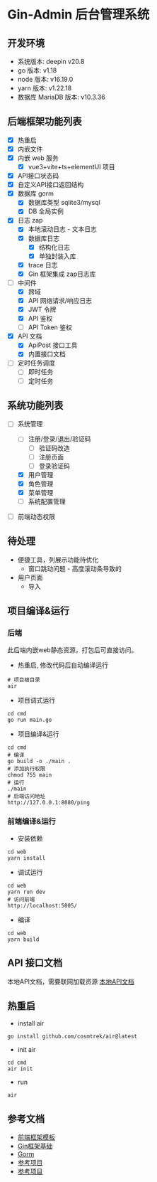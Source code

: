 # Gin-Admin 后台管理系统

## 开发环境
- 系统版本: deepin v20.8
- go 版本: v1.18
- node 版本: v16.19.0
- yarn 版本: v1.22.18
- 数据库 MariaDB 版本: v10.3.36

## 后端框架功能列表
- [x] 热重启
- [x] 内嵌文件
- [x] 内嵌 web 服务
  - [x] vue3+vite+ts+elementUI 项目
- [x] API接口状态码
- [x] 自定义API接口返回结构
- [x] 数据库 gorm
  - [x] 数据库类型 sqlite3/mysql
  - [x] DB 全局实例
- [x] 日志 zap
  - [x] 本地滚动日志 - 文本日志
  - [x] 数据库日志 
    - [x] 结构化日志
    - [x] 单独封装入库
  - [x] trace 日志
  - [x] Gin 框架集成 zap日志库
- [ ] 中间件
  - [x] 跨域
  - [x] API 网络请求/响应日志
  - [x] JWT 令牌
  - [x] API 鉴权
  - [ ] API Token 鉴权
- [x] API 文档
  - [x] ApiPost 接口工具
  - [x] 内置接口文档
- [ ] 定时任务调度
  - [ ] 即时任务
  - [ ] 定时任务

## 系统功能列表
- [ ] 系统管理
  - [ ] 注册/登录/退出/验证码
    - [ ] 验证码改造
    - [ ] 注册页面
    - [ ] 登录验证码
  - [x] 用户管理
  - [x] 角色管理
  - [x] 菜单管理
  - [ ] 系统配置管理
- [ ] 前端动态权限


## 待处理
- 便捷工具，列展示功能待优化
  - 窗口跳动问题 - 高度滚动条导致的
- 用户页面
  - 导入

## 项目编译&运行
### 后端
此后端内嵌web静态资源，打包后可直接访问。
- 热重启, 修改代码后自动编译运行

```shell
# 项目根目录
air
```
- 项目调式运行

```shell
cd cmd
go run main.go
```
- 项目编译&运行

```shell
cd cmd
# 编译
go build -o ./main .
# 添加执行权限
chmod 755 main
# 运行
./main
# 后端访问地址
http://127.0.0.1:8080/ping
```
### 前端编译&运行
- 安装依赖

```shell
cd web
yarn install
```
- 调试运行

```shell
cd web
yarn run dev
# 访问前端
http://localhost:5005/
```
- 编译

```shell
cd web
yarn build
```

## API 接口文档
本地API文档，需要联网加载资源
[本地API文档](http://127.0.0.1:8080/docs/api/v1/index.html)

## 热重启
- install air
```
go install github.com/cosmtrek/air@latest
```
- init air
```
cd cmd
air init
```
- run
```
air
```

## 参考文档
- [前端框架模板](https://github.com/jzfai/vue3-admin-plus)
- [Gin框架基础](https://blog.csdn.net/qq_40229166/article/details/118807361)
- [Gorm](https://gorm.io/zh_CN/)
- [参考项目](http://manage.gin.elevue.easygoadmin.vip/system/user)
- [参考项目](http://manage.pro.layui.javaweb.vip/index)

